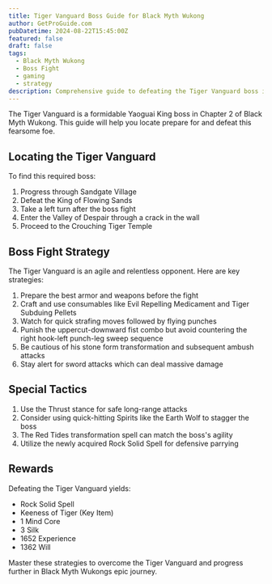 ```yaml
---
title: Tiger Vanguard Boss Guide for Black Myth Wukong
author: GetProGuide.com
pubDatetime: 2024-08-22T15:45:00Z
featured: false
draft: false
tags:
  - Black Myth Wukong
  - Boss Fight
  - gaming
  - strategy
description: Comprehensive guide to defeating the Tiger Vanguard boss in Black Myth Wukong including location tips attack patterns and strategies.
---
```


The Tiger Vanguard is a formidable Yaoguai King boss in Chapter 2 of Black Myth Wukong. This guide will help you locate prepare for and defeat this fearsome foe.

## Locating the Tiger Vanguard

To find this required boss:

1. Progress through Sandgate Village
2. Defeat the King of Flowing Sands
3. Take a left turn after the boss fight
4. Enter the Valley of Despair through a crack in the wall
5. Proceed to the Crouching Tiger Temple

## Boss Fight Strategy

The Tiger Vanguard is an agile and relentless opponent. Here are key strategies:

1. Prepare the best armor and weapons before the fight
2. Craft and use consumables like Evil Repelling Medicament and Tiger Subduing Pellets
3. Watch for quick strafing moves followed by flying punches
4. Punish the uppercut-downward fist combo but avoid countering the right hook-left punch-leg sweep sequence
5. Be cautious of his stone form transformation and subsequent ambush attacks
6. Stay alert for sword attacks which can deal massive damage

## Special Tactics

1. Use the Thrust stance for safe long-range attacks
2. Consider using quick-hitting Spirits like the Earth Wolf to stagger the boss
3. The Red Tides transformation spell can match the boss's agility
4. Utilize the newly acquired Rock Solid Spell for defensive parrying

## Rewards

Defeating the Tiger Vanguard yields:
- Rock Solid Spell
- Keeness of Tiger (Key Item)
- 1 Mind Core
- 3 Silk
- 1652 Experience
- 1362 Will

Master these strategies to overcome the Tiger Vanguard and progress further in Black Myth Wukongs epic journey.